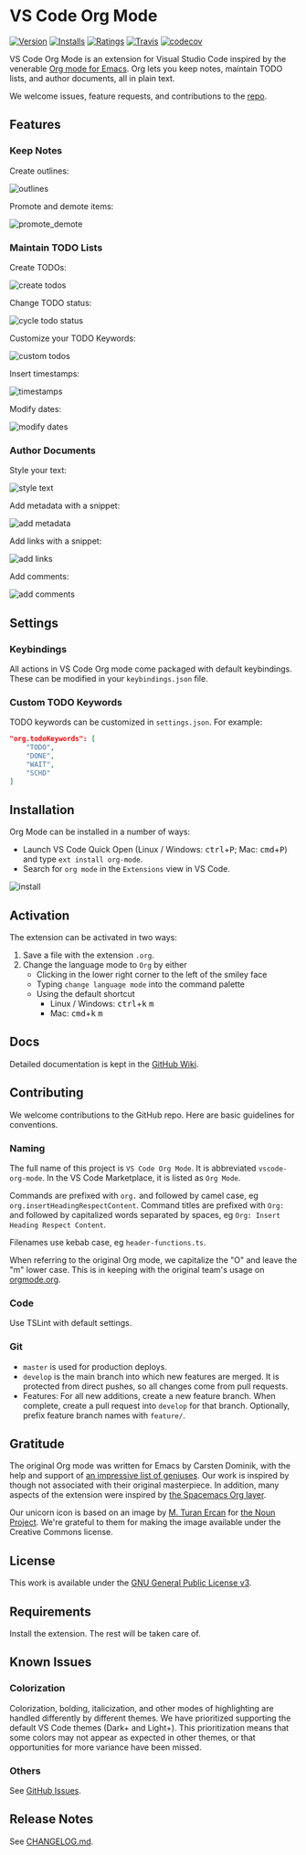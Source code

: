 # VS Code Org Mode
[![Version](https://vsmarketplacebadge.apphb.com/version/vscode-org-mode.org-mode.svg)](https://marketplace.visualstudio.com/items?itemName=vscode-org-mode.org-mode)
[![Installs](https://vsmarketplacebadge.apphb.com/installs/vscode-org-mode.org-mode.svg)](https://marketplace.visualstudio.com/items?itemName=vscode-org-mode.org-mode)
[![Ratings](https://vsmarketplacebadge.apphb.com/rating/vscode-org-mode.org-mode.svg)](https://marketplace.visualstudio.com/items?itemName=vscode-org-mode.org-mode)
[![Travis](https://img.shields.io/travis/com/vscode-org-mode/vscode-org-mode.svg)](https://travis-ci.com/vscode-org-mode/vscode-org-mode)
[![codecov](https://codecov.io/gh/vscode-org-mode/vscode-org-mode/branch/master/graph/badge.svg)](https://codecov.io/gh/vscode-org-mode/vscode-org-mode)

VS Code Org Mode is an extension for Visual Studio Code inspired by the venerable [Org mode for Emacs](http://orgmode.org/). Org lets you keep notes, maintain TODO lists, and author documents, all in plain text.

We welcome issues, feature requests, and contributions to the [repo](https://github.com/vscode-org-mode/vscode-org-mode).

## Features

### Keep Notes

Create outlines:

![outlines](images/screenshots/01_outlines.gif)

Promote and demote items:

![promote_demote](images/screenshots/02_promote_demote.gif)

### Maintain TODO Lists

Create TODOs:

![create todos](images/screenshots/03_create_todos.gif)

Change TODO status:

![cycle todo status](images/screenshots/04_cycle_todo_status.gif)

Customize your TODO Keywords:

![custom todos](images/screenshots/05_customize_todo_keywords.gif)

Insert timestamps:

![timestamps](images/screenshots/06_insert_timestamps.gif)

Modify dates:

![modify dates](images/screenshots/07_modify_dates.gif)

### Author Documents

Style your text:

![style text](images/screenshots/08_style_text.gif)

Add metadata with a snippet:

![add metadata](images/screenshots/09_add_metadata.gif)

Add links with a snippet:

![add links](images/screenshots/10_add_links.gif)

Add comments:

![add comments](images/screenshots/11_add_comments.gif)

## Settings

### Keybindings

All actions in VS Code Org mode come packaged with default keybindings. These can be modified in your `keybindings.json` file.

### Custom TODO Keywords

TODO keywords can be customized in `settings.json`. For example:
```json
"org.todoKeywords": [
    "TODO",
    "DONE",
    "WAIT",
    "SCHD"
]
```

## Installation

Org Mode can be installed in a number of ways:
  - Launch VS Code Quick Open (Linux / Windows: <kbd>ctrl</kbd>+<kbd>P</kbd>; Mac: <kbd>cmd</kbd>+<kbd>P</kbd>) and type `ext install org-mode`.
  - Search for `org mode` in the `Extensions` view in VS Code.

![install](images/screenshots/14_install.gif)

## Activation

The extension can be activated in two ways:
1. Save a file with the extension `.org`.
2. Change the language mode to `Org` by either
    - Clicking in the lower right corner to the left of the smiley face
    - Typing `change language mode` into the command palette
    - Using the default shortcut
        - Linux / Windows: <kbd>ctrl</kbd>+<kbd>k</kbd> <kbd>m</kbd>
        - Mac: <kbd>cmd</kbd>+<kbd>k</kbd> <kbd>m</kbd>

## Docs

Detailed documentation is kept in the [GitHub Wiki](https://github.com/vscode-org-mode/vscode-org-mode/wiki).

## Contributing

We welcome contributions to the GitHub repo. Here are basic guidelines for conventions.

### Naming

The full name of this project is `VS Code Org Mode`. It is abbreviated `vscode-org-mode`. In the VS Code Marketplace, it is listed as `Org Mode`.

Commands are prefixed with `org.` and followed by camel case, eg `org.insertHeadingRespectContent`. Command titles are prefixed with `Org: ` and followed by capitalized words separated by spaces, eg `Org: Insert Heading Respect Content`.

Filenames use kebab case, eg `header-functions.ts`.

When referring to the original Org mode, we capitalize the "O" and leave the "m" lower case. This is in keeping with the original team's usage on [orgmode.org](http://orgmode.org/).

### Code

Use TSLint with default settings.

### Git

- `master` is used for production deploys.
- `develop` is the main branch into which new features are merged. It is protected from direct pushes, so all changes come from pull requests.
- Features: For all new additions, create a new feature branch. When complete, create a pull request into `develop` for that branch. Optionally, prefix feature branch names with `feature/`.

## Gratitude

The original Org mode was written for Emacs by Carsten Dominik, with the help and support of [an impressive list of geniuses](http://orgmode.org/org.html#History-and-Acknowledgments). Our work is inspired by though not associated with their original masterpiece. In addition, many aspects of the extension were inspired by [the Spacemacs Org layer](https://github.com/syl20bnr/spacemacs/tree/master/layers/%2Bemacs/org).

Our unicorn icon is based on an image by [M. Turan Ercan](https://thenounproject.com/mte/) for [the Noun Project](https://thenounproject.com/). We're grateful to them for making the image available under the Creative Commons license.

## License

This work is available under the [GNU General Public License v3](https://www.gnu.org/licenses/gpl-3.0.en.html).

## Requirements

Install the extension. The rest will be taken care of.

## Known Issues

### Colorization

Colorization, bolding, italicization, and other modes of highlighting are handled differently by different themes. We have prioritized supporting the default VS Code themes (Dark+ and Light+). This prioritization means that some colors may not appear as expected in other themes, or that opportunities for more variance have been missed.

### Others

See [GitHub Issues](https://github.com/vscode-org-mode/vscode-org-mode/issues).

## Release Notes

See [CHANGELOG.md](https://github.com/vscode-org-mode/vscode-org-mode/blob/develop/CHANGELOG.md).
